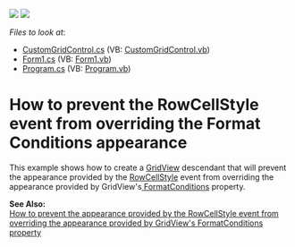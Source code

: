 <!-- default badges list -->
[![](https://img.shields.io/badge/Open_in_DevExpress_Support_Center-FF7200?style=flat-square&logo=DevExpress&logoColor=white)](https://supportcenter.devexpress.com/ticket/details/E1998)
[![](https://img.shields.io/badge/📖_How_to_use_DevExpress_Examples-e9f6fc?style=flat-square)](https://docs.devexpress.com/GeneralInformation/403183)
<!-- default badges end -->
<!-- default file list -->
*Files to look at*:

* [CustomGridControl.cs](./CS/GridView_PriorityRowCellStyle/CustomGridControl.cs) (VB: [CustomGridControl.vb](./VB/GridView_PriorityRowCellStyle/CustomGridControl.vb))
* [Form1.cs](./CS/GridView_PriorityRowCellStyle/Form1.cs) (VB: [Form1.vb](./VB/GridView_PriorityRowCellStyle/Form1.vb))
* [Program.cs](./CS/GridView_PriorityRowCellStyle/Program.cs) (VB: [Program.vb](./VB/GridView_PriorityRowCellStyle/Program.vb))
<!-- default file list end -->
# How to prevent the RowCellStyle event from overriding the Format Conditions appearance


<p>This example shows how to create a <a href="http://documentation.devexpress.com/#WindowsForms/clsDevExpressXtraGridViewsGridGridViewtopic">GridView</a> descendant that will prevent the appearance provided by the <a href="http://documentation.devexpress.com/#WindowsForms/DevExpressXtraGridViewsGridGridView_RowCellStyletopic">RowCellStyle</a> event from overriding the appearance provided by GridView's<a href="http://documentation.devexpress.com/#WindowsForms/DevExpressXtraGridViewsBaseBaseView_FormatConditionstopic"> FormatConditions</a> property.</p><p><strong>See Also:</strong><br />
<a href="https://www.devexpress.com/Support/Center/p/K18338">How to prevent the appearance provided by the RowCellStyle event from overriding the appearance provided by GridView's FormatConditions property</a></p>

<br/>


